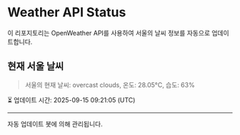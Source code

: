 
# Weather API Status

이 리포지토리는 OpenWeather API를 사용하여 서울의 날씨 정보를 자동으로 업데이트합니다.

## 현재 서울 날씨
> 서울의 현재 날씨: overcast clouds, 온도: 28.05°C, 습도: 63%

⏳ 업데이트 시간: 2025-09-15 09:21:05 (UTC)

---
자동 업데이트 봇에 의해 관리됩니다.
